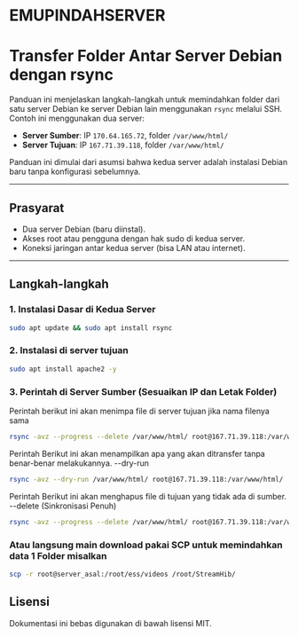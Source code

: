 # EMUPINDAHSERVER
# Transfer Folder Antar Server Debian dengan rsync

Panduan ini menjelaskan langkah-langkah untuk memindahkan folder dari satu server Debian ke server Debian lain menggunakan `rsync` melalui SSH. Contoh ini menggunakan dua server:
- **Server Sumber**: IP `170.64.165.72`, folder `/var/www/html/`
- **Server Tujuan**: IP `167.71.39.118`, folder `/var/www/html/`

Panduan ini dimulai dari asumsi bahwa kedua server adalah instalasi Debian baru tanpa konfigurasi sebelumnya.

---

## Prasyarat
- Dua server Debian (baru diinstal).
- Akses root atau pengguna dengan hak sudo di kedua server.
- Koneksi jaringan antar kedua server (bisa LAN atau internet).

---

## Langkah-langkah

### 1. Instalasi Dasar di Kedua Server
```bash
sudo apt update && sudo apt install rsync

```
### 2. Instalasi di server tujuan
```bash 
sudo apt install apache2 -y

```
### 3. Perintah di Server Sumber (Sesuaikan IP dan Letak Folder)
Perintah berikut ini akan menimpa file di server tujuan jika nama filenya sama 
```bash
rsync -avz --progress --delete /var/www/html/ root@167.71.39.118:/var/www/html/

```
Perintah Berikut ini akan menampilkan apa yang akan ditransfer tanpa benar-benar melakukannya. --dry-run
```bash 
rsync -avz --dry-run /var/www/html/ root@167.71.39.118:/var/www/html/

```
Perintah Berikut ini akan menghapus file di tujuan yang tidak ada di sumber. --delete (Sinkronisasi Penuh)
```bash 
rsync -avz --progress --delete /var/www/html/ root@167.71.39.118:/var/www/html/

```
### Atau langsung main download pakai SCP untuk memindahkan data 1 Folder misalkan
```bash
scp -r root@server_asal:/root/ess/videos /root/StreamHib/

```
## Lisensi
Dokumentasi ini bebas digunakan di bawah lisensi MIT.

